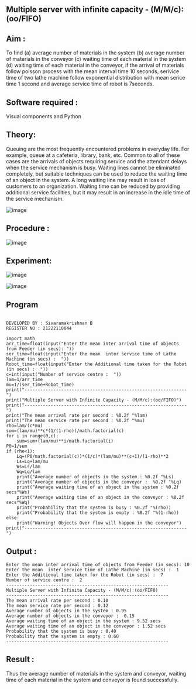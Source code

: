 ## Multiple server with infinite capacity - (M/M/c):(oo/FIFO)
## Aim :
To find (a) average number of materials in the system (b) average number of materials in the conveyor (c) waiting time of each material in the system (d) waiting time of each material in the conveyor, if the arrival  of materials follow poisson process with the mean interval time 10 seconds, serivice time of two lathe machine follow exponential distribution with mean serice time 1 second and average service time of robot is 7seconds.

## Software required :
Visual components and Python
 
## Theory:
Queuing are the most frequently encountered problems in everyday life. For example, queue at a cafeteria, library, bank, etc. Common to all of these cases are the arrivals of objects requiring service and the attendant delays when the service mechanism is busy. Waiting lines cannot be eliminated completely, but suitable techniques can be used to reduce the waiting time of an object in the system. A long waiting line may result in loss of customers to an organization. Waiting time can be reduced by providing additional service facilities, but it may result in an increase in the idle time of the service mechanism.

![image](https://user-images.githubusercontent.com/103921593/203238035-1c8109bc-cbf2-4c77-baea-c5b682a752ef.png)

## Procedure :

![image](https://user-images.githubusercontent.com/103921593/203238265-176740b0-eae2-4772-90be-5449869ac9b0.png)




## Experiment:

![image](https://github.com/SivaramakrishnanBaskar/Muttiple-capacity-with-infinite-capacity/assets/119476322/eb9f1ade-e107-4a35-aaa9-c44e1a8009c9)

![image](https://github.com/SivaramakrishnanBaskar/Muttiple-capacity-with-infinite-capacity/assets/119476322/50944e85-593c-4f0a-8a37-d21944129396)

## Program

```

DEVELOPED BY : Sivaramakrishnan B
REGISTER NO : 21222110044

import math
arr_time=float(input("Enter the mean inter arrival time of objects from Feeder (in secs): "))
ser_time=float(input("Enter the mean  inter service time of Lathe Machine (in secs) :  "))
Robot_time=float(input("Enter the Additional time taken for the Robot (in secs) :  "))
c=int(input("Number of service centre :  "))
lam=1/arr_time
mu=1/(ser_time+Robot_time)
print("--------------------------------------------------------------")
print("Multiple Server with Infinite Capacity - (M/M/c):(oo/FIFO)")
print("--------------------------------------------------------------")
print("The mean arrival rate per second : %0.2f "%lam)
print("The mean service rate per second : %0.2f "%mu)
rho=lam/(c*mu)
sum=(lam/mu)**c*(1/(1-rho))/math.factorial(c)
for i in range(0,c): 
    sum=sum+(lam/mu)**i/math.factorial(i)
P0=1/sum
if (rho<1):
    Lq=(P0/math.factorial(c))*(1/c)*(lam/mu)**(c+1)/(1-rho)**2
    Ls=Lq+lam/mu
    Ws=Ls/lam
    Wq=Lq/lam
    print("Average number of objects in the system : %0.2f "%Ls)
    print("Average number of objects in the conveyor :  %0.2f "%Lq)
    print("Average waiting time of an object in the system : %0.2f secs"%Ws)
    print("Average waiting time of an object in the conveyor : %0.2f secs"%Wq)
    print("Probability that the system is busy : %0.2f "%(rho))
    print("Probability that the system is empty : %0.2f "%(1-rho))
else:
    print("Warning! Objects Over flow will happen in the conveyor")
print("--------------------------------------------------------------")
```



## Output :
```
Enter the mean inter arrival time of objects from Feeder (in secs): 10
Enter the mean  inter service time of Lathe Machine (in secs) :  1
Enter the Additional time taken for the Robot (in secs) :  7
Number of service centre :  2
--------------------------------------------------------------
Multiple Server with Infinite Capacity - (M/M/c):(oo/FIFO)
--------------------------------------------------------------
The mean arrival rate per second : 0.10 
The mean service rate per second : 0.12 
Average number of objects in the system : 0.95 
Average number of objects in the conveyor :  0.15 
Average waiting time of an object in the system : 9.52 secs
Average waiting time of an object in the conveyor : 1.52 secs
Probability that the system is busy : 0.40 
Probability that the system is empty : 0.60 
--------------------------------------------------------------
```

## Result : 
Thus the average number of materials in the system and conveyor, waiting time of each material in the system and conveyor is found successfully.


